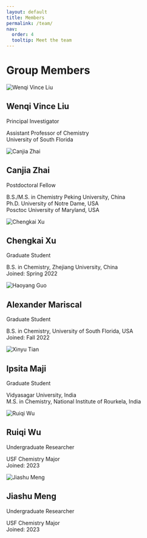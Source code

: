 ```yaml
---
layout: default
title: Members
permalink: /team/
nav:
  order: 4
  tooltip: Meet the team
---
```

<style>
.people-list {
  display: flex;
  flex-direction: column;
  gap: 30px;
  margin-top: 40px;
}

.person-row {
  display: flex;
  align-items: center;
  gap: 20px;
  flex-wrap: wrap;
}

.person-row img {
  width: 160px;
  height: 160px;
  object-fit: cover;
  border-radius: 10px; /* rounded corners */
  box-shadow: 0 2px 6px rgba(0,0,0,0.1);
}

.person-info {
  max-width: 600px;
}

.person-info h2 {
  margin: 0;
}
</style>
# Group Members

<div class="people-grid">

<!-- PI -->
<div class="person-card">
  <img src="{{ '/assets/images/wenqi-liu.jpg' | relative_url }}" alt="Wenqi Vince Liu" />
  <h2>Wenqi Vince Liu</h2>
  <p class="position">Principal Investigator</p>
  <p>Assistant Professor of Chemistry<br/>University of South Florida</p>
</div>

<!-- Postdoc -->
<div class="person-card">
  <img src="{{ '/assets/images/canjia-zhai.jpg' | relative_url }}" alt="Canjia Zhai" />
  <h2>Canjia Zhai</h2>
  <p class="position">Postdoctoral Fellow</p>
  <p>B.S./M.S. in Chemistry Peking University, China<br/>Ph.D. University of Notre Dame, USA <br/>Posctoc University of Maryland, USA</p>
</div>

<!-- Graduate Students -->
<div class="person-card">
  <img src="{{ '/assets/images/chengkai-xu.jpg' | relative_url }}" alt="Chengkai Xu" />
  <h2>Chengkai Xu</h2>
  <p class="position">Graduate Student</p>
  <p>B.S. in Chemistry, Zhejiang University, China <br/>Joined: Spring 2022</p>
</div>

<div class="person-card">
  <img src="{{ '/assets/images/alex-mariscal.jpg' | relative_url }}" alt="Haoyang Guo" />
  <h2>Alexander Mariscal</h2>
  <p class="position">Graduate Student</p>
  <p>B.S. in Chemistry, University of South Florida, USA <br/>Joined: Fall 2022</p>
</div>

<div class="person-card">
  <img src="{{ '/assets/images/ipsita-maji.jpg' | relative_url }}" alt="Xinyu Tian" />
  <h2>Ipsita Maji</h2>
  <p class="position">Graduate Student</p>
  <p>Vidyasagar University, India <br/>M.S. in Chemistry, National Institute of Rourkela, India
</div>

<!-- Undergraduate Students -->
<div class="person-card">
  <img src="{{ '/assets/images/wu.jpg' | relative_url }}" alt="Ruiqi Wu" />
  <h2>Ruiqi Wu</h2>
  <p class="position">Undergraduate Researcher</p>
  <p>USF Chemistry Major<br/>Joined: 2023</p>
</div>

<div class="person-card">
  <img src="{{ '/assets/images/meng.jpg' | relative_url }}" alt="Jiashu Meng" />
  <h2>Jiashu Meng</h2>
  <p class="position">Undergraduate Researcher</p>
  <p>USF Chemistry Major<br/>Joined: 2023</p>
</div>

</div>

